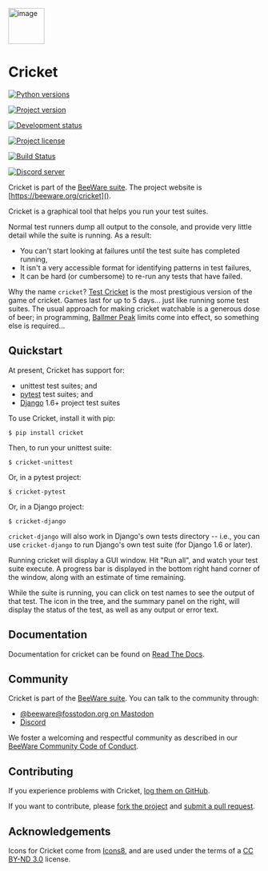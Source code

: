 [<img src="https://beeware.org/project/projects/tools/cricket/cricket.png" width="72" alt="image" />](https://beeware.org/cricket)

# Cricket

[![Python versions](https://img.shields.io/pypi/pyversions/cricket.svg)](https://pypi.python.org/pypi/cricket)

[![Project version](https://img.shields.io/pypi/v/cricket.svg)](https://pypi.python.org/pypi/cricket)

[![Development status](https://img.shields.io/pypi/status/cricket.svg)](https://pypi.python.org/pypi/cricket)

[![Project license](https://img.shields.io/pypi/l/cricket.svg)](https://github.com/beeware/cricket/blob/main/LICENSE)

[![Build Status](https://github.com/beeware/cricket/workflows/CI/badge.svg?branch=main)](https://github.com/beeware/cricket/actions)

[![Discord server](https://img.shields.io/discord/836455665257021440?label=Discord%20Chat&logo=discord&style=plastic)](https://beeware.org/bee/chat/)

Cricket is part of the [BeeWare suite](https://beeware.org). The project
website is [https://beeware.org/cricket]().

Cricket is a graphical tool that helps you run your test suites.

Normal test runners dump all output to the console, and provide very
little detail while the suite is running. As a result:

- You can't start looking at failures until the test suite has completed
  running,
- It isn't a very accessible format for identifying patterns in test
  failures,
- It can be hard (or cumbersome) to re-run any tests that have failed.

Why the name `cricket`? [Test
Cricket](http://en.wikipedia.org/wiki/Test_cricket) is the most
prestigious version of the game of cricket. Games last for up to 5
days... just like running some test suites. The usual approach for
making cricket watchable is a generous dose of beer; in programming,
[Ballmer Peak](http://xkcd.com/323/) limits come into effect, so
something else is required...

## Quickstart

At present, Cricket has support for:

- unittest test suites; and
- [pytest](https://pytest.org) test suites; and
- [Django](https://djangoproject.com) 1.6+ project test suites

To use Cricket, install it with pip:

    $ pip install cricket

Then, to run your unittest suite:

    $ cricket-unittest

Or, in a pytest project:

    $ cricket-pytest

Or, in a Django project:

    $ cricket-django

`cricket-django` will also work in Django's own tests directory -- i.e.,
you can use `cricket-django` to run Django's own test suite (for Django
1.6 or later).

Running cricket will display a GUI window. Hit "Run all", and watch your
test suite execute. A progress bar is displayed in the bottom right hand
corner of the window, along with an estimate of time remaining.

While the suite is running, you can click on test names to see the
output of that test. The icon in the tree, and the summary panel on the
right, will display the status of the test, as well as any output or
error text.

## Documentation

Documentation for cricket can be found on [Read The
Docs](https://cricket.readthedocs.io).

## Community

Cricket is part of the [BeeWare suite](https://beeware.org). You can
talk to the community through:

- [@beeware@fosstodon.org on Mastodon](https://fosstodon.org/@beeware)
- [Discord](https://beeware.org/bee/chat/)

We foster a welcoming and respectful community as described in our
[BeeWare Community Code of
Conduct](https://beeware.org/community/behavior/).

## Contributing

If you experience problems with Cricket, [log them on
GitHub](https://github.com/beeware/cricket/issues).

If you want to contribute, please [fork the
project](https://github.com/beeware/cricket) and [submit a pull
request](https://github.com/beeware/cricket/pulls).

## Acknowledgements

Icons for Cricket come from [Icons8](https://icons8.com), and are used
under the terms of a [CC BY-ND
3.0](https://creativecommons.org/licenses/by-nd/3.0/) license.
